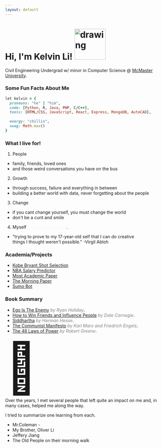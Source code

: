 ```yaml
---
layout: default
---
```

# Hi, I'm Kelvin Li! <img src="https://camo.githubusercontent.com/677c28f873078c7b9b53137bf32a695b9e9d8642c04c2525048fec71053d7305/68747470733a2f2f6d656469612e67697068792e636f6d2f6d656469612f6b425a32313279477a466178676b53494b572f67697068792e676966" alt="drawing" width="100"/>

Civil Engineering Undergrad w/ minor in Computer Science @ [McMaster University](https://www.mcmaster.ca/).

### Some Fun Facts About Me
```ruby
let kelvin = {
  pronouns: "he" | "him",
  code: [Python, R, Java, PHP, C/C++],
  tools: [HTML/CSS, JavaScript, React, Express, MongoDB, AutoCAD],
  
  energy: "chillin",
  swag: Math.max()
}
```

### What I live for!
1. People
- family, friends, loved ones 
- and those weird conversations you have on the bus
2. Growth
- through success, failure and everything in between
- building a better world with data, never forgetting about the people
3. Change
- if you cant change yourself, you must change the world
- don't be a cunt and smile
4. Myself <span style="color:GhostWhite">fuck everyone else</span>.
- "trying to prove to my 17-year-old self that I can do creative<br>things I thought weren't possible." -Virgil Abloh

### Academia/Projects
- [Kobe Bryant Shot Selection](https://www.kaggle.com/likelvin/shot-selection)
- [NBA Salary Predictor](https://www.kaggle.com/likelvin/nba-salary-prediction-w-regression-model)
- [Most Academic Paper](https://www.gsd.inesc-id.pt/~ler/conferencedates.html)
- [The Morning Paper](https://blog.acolyer.org/)
- [Sumo Bot](https://github.com/li-kelvin/arduino-sumo-robot)

### Book Summary 
- [Ego Is The Enemy](https://li-kelvin.github.io/blog/posts/ego-is-the-enemy/)  <span style="color:grey">*by Ryan Holiday*</span>.
- [How to Win Friends and Influence People](https://li-kelvin.github.io/blog/posts/how-to-win-friends-and-influence-people)  <span style="color:grey">*by Dale Carnegie*</span>.
- [Siddhartha](https://li-kelvin.github.io/blog/posts/siddhartha/)  <span style="color:grey">*by Herman Hesse*</span>.
- [The Communist Manifesto](https://li-kelvin.github.io/blog/posts/the-communist-manifesto/)  <span style="color:grey">*by Karl Marx and Friedrich Engels*</span>.
- [The 48 Laws of Power](https://li-kelvin.github.io/blog/posts/the-48-laws-of-power/)  <span style="color:grey">*by Robert Greene*</span>.

<div style="font-size:10rem;width:15%;text-align:center;">🙏</div>
Over the years, I met several people that left quite an impact on me and, in many cases, helped me along the way.

I tried to summarize one learning from each.
- Mr.Coleman - 
- My Brother, Oliver Li
- Jeffery Jiang
- The Old People on their morning walk 
